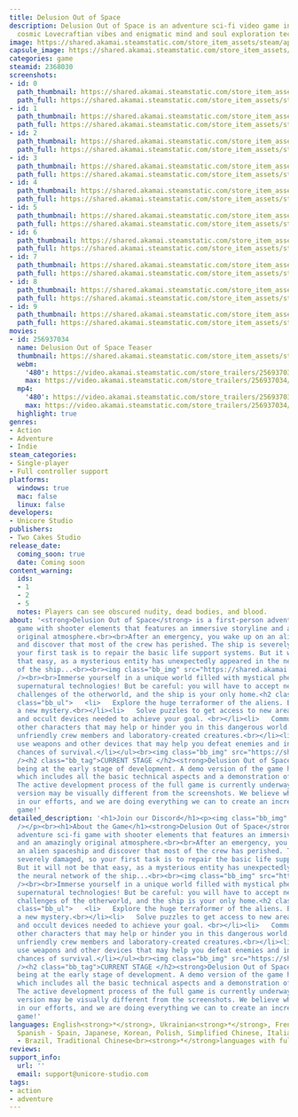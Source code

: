 ```yaml
---
title: Delusion Out of Space
description: Delusion Out of Space is an adventure sci-fi video game infused with
  cosmic Lovecraftian vibes and enigmatic mind and soul exploration technologies.
image: https://shared.akamai.steamstatic.com/store_item_assets/steam/apps/2368030/header.jpg?t=1731680489
capsule_image: https://shared.akamai.steamstatic.com/store_item_assets/steam/apps/2368030/capsule_231x87.jpg?t=1731680489
categories: game
steamid: 2368030
screenshots:
- id: 0
  path_thumbnail: https://shared.akamai.steamstatic.com/store_item_assets/steam/apps/2368030/ss_1deb9e28fe77dc5e2e8309e332e735f39d132d79.600x338.jpg?t=1731680489
  path_full: https://shared.akamai.steamstatic.com/store_item_assets/steam/apps/2368030/ss_1deb9e28fe77dc5e2e8309e332e735f39d132d79.1920x1080.jpg?t=1731680489
- id: 1
  path_thumbnail: https://shared.akamai.steamstatic.com/store_item_assets/steam/apps/2368030/ss_e3cea150188f46f19deb6da35c590ea8a7e3d708.600x338.jpg?t=1731680489
  path_full: https://shared.akamai.steamstatic.com/store_item_assets/steam/apps/2368030/ss_e3cea150188f46f19deb6da35c590ea8a7e3d708.1920x1080.jpg?t=1731680489
- id: 2
  path_thumbnail: https://shared.akamai.steamstatic.com/store_item_assets/steam/apps/2368030/ss_fb0ad695bfd5bac902fe73540b68532d75457eac.600x338.jpg?t=1731680489
  path_full: https://shared.akamai.steamstatic.com/store_item_assets/steam/apps/2368030/ss_fb0ad695bfd5bac902fe73540b68532d75457eac.1920x1080.jpg?t=1731680489
- id: 3
  path_thumbnail: https://shared.akamai.steamstatic.com/store_item_assets/steam/apps/2368030/ss_1113edfab03efaf0282fe342b9aef14df50f5192.600x338.jpg?t=1731680489
  path_full: https://shared.akamai.steamstatic.com/store_item_assets/steam/apps/2368030/ss_1113edfab03efaf0282fe342b9aef14df50f5192.1920x1080.jpg?t=1731680489
- id: 4
  path_thumbnail: https://shared.akamai.steamstatic.com/store_item_assets/steam/apps/2368030/ss_10e2c103469157882ed0f6145940254c4c0fc0b1.600x338.jpg?t=1731680489
  path_full: https://shared.akamai.steamstatic.com/store_item_assets/steam/apps/2368030/ss_10e2c103469157882ed0f6145940254c4c0fc0b1.1920x1080.jpg?t=1731680489
- id: 5
  path_thumbnail: https://shared.akamai.steamstatic.com/store_item_assets/steam/apps/2368030/ss_b7bab8c943f8cd4fb69e80c2d05525504c419aa9.600x338.jpg?t=1731680489
  path_full: https://shared.akamai.steamstatic.com/store_item_assets/steam/apps/2368030/ss_b7bab8c943f8cd4fb69e80c2d05525504c419aa9.1920x1080.jpg?t=1731680489
- id: 6
  path_thumbnail: https://shared.akamai.steamstatic.com/store_item_assets/steam/apps/2368030/ss_5023c3b1a0d4ad326316976df542ca652b5c4a94.600x338.jpg?t=1731680489
  path_full: https://shared.akamai.steamstatic.com/store_item_assets/steam/apps/2368030/ss_5023c3b1a0d4ad326316976df542ca652b5c4a94.1920x1080.jpg?t=1731680489
- id: 7
  path_thumbnail: https://shared.akamai.steamstatic.com/store_item_assets/steam/apps/2368030/ss_6bd4248e0e041c8dd4435e440c1cde8eb650a5a3.600x338.jpg?t=1731680489
  path_full: https://shared.akamai.steamstatic.com/store_item_assets/steam/apps/2368030/ss_6bd4248e0e041c8dd4435e440c1cde8eb650a5a3.1920x1080.jpg?t=1731680489
- id: 8
  path_thumbnail: https://shared.akamai.steamstatic.com/store_item_assets/steam/apps/2368030/ss_1255c2d373ce5034ec3bc976308653a5704092aa.600x338.jpg?t=1731680489
  path_full: https://shared.akamai.steamstatic.com/store_item_assets/steam/apps/2368030/ss_1255c2d373ce5034ec3bc976308653a5704092aa.1920x1080.jpg?t=1731680489
- id: 9
  path_thumbnail: https://shared.akamai.steamstatic.com/store_item_assets/steam/apps/2368030/ss_5b7c9c8132ad2aadb2888cd2d9a81ac068f42a7a.600x338.jpg?t=1731680489
  path_full: https://shared.akamai.steamstatic.com/store_item_assets/steam/apps/2368030/ss_5b7c9c8132ad2aadb2888cd2d9a81ac068f42a7a.1920x1080.jpg?t=1731680489
movies:
- id: 256937034
  name: Delusion Out of Space Teaser
  thumbnail: https://shared.akamai.steamstatic.com/store_item_assets/steam/apps/256937034/movie.293x165.jpg?t=1680768965
  webm:
    '480': https://video.akamai.steamstatic.com/store_trailers/256937034/movie480_vp9.webm?t=1680768965
    max: https://video.akamai.steamstatic.com/store_trailers/256937034/movie_max_vp9.webm?t=1680768965
  mp4:
    '480': https://video.akamai.steamstatic.com/store_trailers/256937034/movie480.mp4?t=1680768965
    max: https://video.akamai.steamstatic.com/store_trailers/256937034/movie_max.mp4?t=1680768965
  highlight: true
genres:
- Action
- Adventure
- Indie
steam_categories:
- Single-player
- Full controller support
platforms:
  windows: true
  mac: false
  linux: false
developers:
- Unicore Studio
publishers:
- Two Cakes Studio
release_date:
  coming_soon: true
  date: Coming soon
content_warning:
  ids:
  - 1
  - 2
  - 5
  notes: Players can see obscured nudity, dead bodies, and blood.
about: '<strong>Delusion Out of Space</strong> is a first-person adventure sci-fi
  game with shooter elements that features an immersive storyline and an amazingly
  original atmosphere.<br><br>After an emergency, you wake up on an alien spaceship
  and discover that most of the crew has perished. The ship is severely damaged, so
  your first task is to repair the basic life support systems. But it will not be
  that easy, as a mysterious entity has unexpectedly appeared in the neural network
  of the ship...<br><br><img class="bb_img" src="https://shared.akamai.steamstatic.com/store_item_assets/steam/apps/2368030/extras/concept_cor2.jpg?t=1731680489"
  /><br><br>Immerse yourself in a unique world filled with mystical phenomena and
  supernatural technologies! But be careful: you will have to accept new rules and
  challenges of the otherworld, and the ship is your only home.<h2 class="bb_tag">GAMEPLAY</h2><ul
  class="bb_ul">   <li>   Explore the huge terraformer of the aliens. Every step is
  a new mystery.<br></li><li>   Solve puzzles to get access to new areas of the ship
  and occult devices needed to achieve your goal. <br></li><li>   Communicate with
  other characters that may help or hinder you in this dangerous world.<br></li><li>   Fight
  unfriendly crew members and laboratory-created creatures.<br></li><li>   Find and
  use weapons and other devices that may help you defeat enemies and increase your
  chances of survival.</li></ul><br><img class="bb_img" src="https://shared.akamai.steamstatic.com/store_item_assets/steam/apps/2368030/extras/concept_cor1.jpg?t=1731680489"
  /><h2 class="bb_tag">CURRENT STAGE </h2><strong>Delusion Out of Space</strong> is
  being at the early stage of development. A demo version of the game has been developed,
  which includes all the basic technical aspects and a demonstration of the atmosphere.
  The active development process of the full game is currently underway, so the final
  version may be visually different from the screenshots. We believe wholeheartedly
  in our efforts, and we are doing everything we can to create an incredible breath-holding
  game!'
detailed_description: '<h1>Join our Discord</h1><p><img class="bb_img" src="https://shared.akamai.steamstatic.com/store_item_assets/steam/apps/2368030/extras/JoinToDiscord_616.png?t=1731680489"
  /></p><br><h1>About the Game</h1><strong>Delusion Out of Space</strong> is a first-person
  adventure sci-fi game with shooter elements that features an immersive storyline
  and an amazingly original atmosphere.<br><br>After an emergency, you wake up on
  an alien spaceship and discover that most of the crew has perished. The ship is
  severely damaged, so your first task is to repair the basic life support systems.
  But it will not be that easy, as a mysterious entity has unexpectedly appeared in
  the neural network of the ship...<br><br><img class="bb_img" src="https://shared.akamai.steamstatic.com/store_item_assets/steam/apps/2368030/extras/concept_cor2.jpg?t=1731680489"
  /><br><br>Immerse yourself in a unique world filled with mystical phenomena and
  supernatural technologies! But be careful: you will have to accept new rules and
  challenges of the otherworld, and the ship is your only home.<h2 class="bb_tag">GAMEPLAY</h2><ul
  class="bb_ul">   <li>   Explore the huge terraformer of the aliens. Every step is
  a new mystery.<br></li><li>   Solve puzzles to get access to new areas of the ship
  and occult devices needed to achieve your goal. <br></li><li>   Communicate with
  other characters that may help or hinder you in this dangerous world.<br></li><li>   Fight
  unfriendly crew members and laboratory-created creatures.<br></li><li>   Find and
  use weapons and other devices that may help you defeat enemies and increase your
  chances of survival.</li></ul><br><img class="bb_img" src="https://shared.akamai.steamstatic.com/store_item_assets/steam/apps/2368030/extras/concept_cor1.jpg?t=1731680489"
  /><h2 class="bb_tag">CURRENT STAGE </h2><strong>Delusion Out of Space</strong> is
  being at the early stage of development. A demo version of the game has been developed,
  which includes all the basic technical aspects and a demonstration of the atmosphere.
  The active development process of the full game is currently underway, so the final
  version may be visually different from the screenshots. We believe wholeheartedly
  in our efforts, and we are doing everything we can to create an incredible breath-holding
  game!'
languages: English<strong>*</strong>, Ukrainian<strong>*</strong>, French, German,
  Spanish - Spain, Japanese, Korean, Polish, Simplified Chinese, Italian, Portuguese
  - Brazil, Traditional Chinese<br><strong>*</strong>languages with full audio support
reviews:
support_info:
  url: ''
  email: support@unicore-studio.com
tags:
- action
- adventure
---
```


